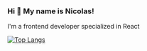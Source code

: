 ### Hi 👋 My name is Nicolas!

I'm a frontend developer specialized in React

[![Top Langs](https://github-readme-stats.vercel.app/api/top-langs/?username=NicolasMagnabosco)](https://github.com/anuraghazra/github-readme-stats)
